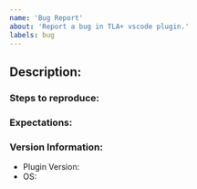 ```yaml
---
name: 'Bug Report'
about: 'Report a bug in TLA+ vscode plugin.'
labels: bug
---
```

## Description:
<!-- 
Please try to include a screenshot of the bug, if relevant.
-->

### Steps to reproduce:
<!-- If it involves a spec, please include both tla and config -->

### Expectations:
<!--   
"I was expecting this to be xx but instead it was yy"
-->

### Version Information:
<!-- go to plugins -> TLA+ -> At the top right you can find the plugin version -->
<!-- Please include any possibly relevant information here. Like OS, architecture and so on. -->
* Plugin Version:
* OS:
